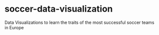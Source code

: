 # soccer-data-visualization
Data Visualizations to learn the traits of the most successful soccer teams in Europe
